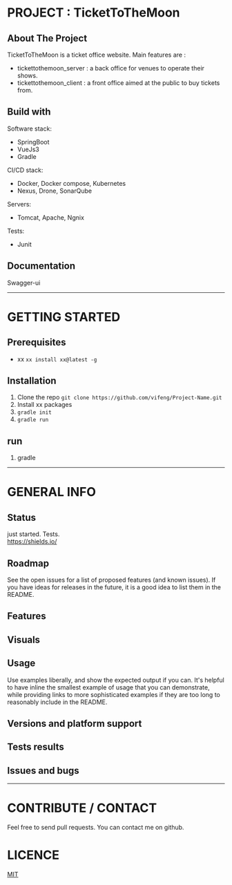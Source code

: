 # PROJECT : TicketToTheMoon
## About The Project
TicketToTheMoon is a ticket office website. Main features are :
- tickettothemoon_server : a back office for venues to operate their shows. 
- tickettothemoon_client : a front office aimed at the public to buy tickets from.

## Build with
Software stack:
- SpringBoot
- VueJs3
- Gradle

CI/CD stack:
- Docker, Docker compose, Kubernetes
- Nexus, Drone, SonarQube  

Servers:
- Tomcat, Apache, Ngnix

Tests:
- Junit

## Documentation  
Swagger-ui  

---  

# GETTING STARTED
## Prerequisites
+   xx
``` xx install xx@latest -g ```
## Installation
1. Clone the repo
```git clone https://github.com/vifeng/Project-Name.git```
2. Install xx packages
3. `gradle init`
4. `gradle run`
## run
1. gradle


---  
	
# GENERAL INFO
## Status  
just started. Tests.  
https://shields.io/
## Roadmap 
See the open issues for a list of proposed features (and known issues). If you have ideas for releases in the future, it is a good idea to list them in the README.
## Features
## Visuals
## Usage
Use examples liberally, and show the expected output if you can. It's helpful to have inline the smallest example of usage that you can demonstrate, while providing links to more sophisticated examples if they are too long to reasonably include in the README.
## Versions and platform support
## Tests results
## Issues and bugs

---  

# CONTRIBUTE / CONTACT
Feel free to send pull requests.
You can contact me on github.


# LICENCE
[MIT](./LICENSE.txt)  
